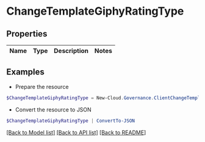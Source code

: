 # ChangeTemplateGiphyRatingType
## Properties

Name | Type | Description | Notes
------------ | ------------- | ------------- | -------------

## Examples

- Prepare the resource
```powershell
$ChangeTemplateGiphyRatingType = New-Cloud.Governance.ClientChangeTemplateGiphyRatingType 
```

- Convert the resource to JSON
```powershell
$ChangeTemplateGiphyRatingType | ConvertTo-JSON
```

[[Back to Model list]](../README.md#documentation-for-models) [[Back to API list]](../README.md#documentation-for-api-endpoints) [[Back to README]](../README.md)

